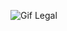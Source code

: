 

![Gif Legal]([https://media.giphy.com/media/l0MYuWjrA8iX8Hbo4/giphy.gif](https://blogger.googleusercontent.com/img/b/R29vZ2xl/AVvXsEj1Ae-U2b1ZAOZCw8Xm6w76j8rbTHOiq5WwKeQA-jJIXyQlkOqMkeNTxxGUQV8hJcv4NemTPQD4_WZo26M3fgnyWJ3FNRzOAZfxxWknNoU5udG3LIvpte1Sxh5gzhcjzH7MxomimTbH9KU/s1600/f58.gif))

